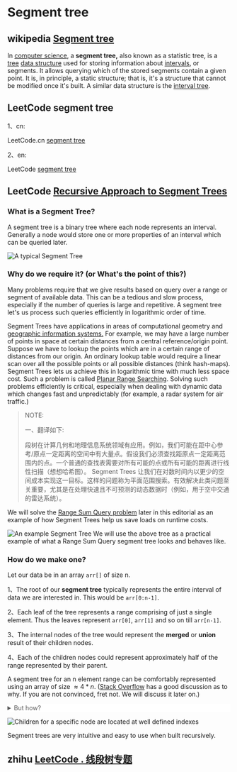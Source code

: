 # Segment tree



## wikipedia [Segment tree](https://en.wikipedia.org/wiki/Segment_tree)

In [computer science](https://en.wikipedia.org/wiki/Computer_science), a **segment tree,** also known as a statistic tree, is a [tree](https://en.wikipedia.org/wiki/Tree_(data_structure)) [data structure](https://en.wikipedia.org/wiki/Data_structure) used for storing information about [intervals](https://en.wikipedia.org/wiki/Interval_(mathematics)), or segments. It allows querying which of the stored segments contain a given point. It is, in principle, a static structure; that is, it's a structure that cannot be modified once it's built. A similar data structure is the [interval tree](https://en.wikipedia.org/wiki/Interval_tree).



## LeetCode segment tree

1、cn:

LeetCode.cn [segment tree](https://leetcode.cn/tag/segment-tree/problemset/)

2、en:

LeetCode [segment tree](https://leetcode.com/tag/segment-tree/)

## LeetCode [Recursive Approach to Segment Trees](https://leetcode.com/articles/a-recursive-approach-to-segment-trees-range-sum-queries-lazy-propagation/)

### What is a Segment Tree?

A segment tree is a binary tree where each node represents an interval. Generally a node would store one or more properties of an interval which can be queried later.

![A typical Segment Tree](https://leetcode.com/articles/Figures/segtree_intro_1.png)

### Why do we require it? (or What's the point of this?)

Many problems require that we give results based on query over a range or segment of available data. This can be a tedious and slow process, especially if the number of queries is large and repetitive. A segment tree let's us process such queries efficiently in logarithmic order of time.



Segment Trees have applications in areas of computational geometry and [geographic information systems.](https://en.wikipedia.org/wiki/Geographic_information_systems) For example, we may have a large number of points in space at certain distances from a central reference/origin point. Suppose we have to lookup the points which are in a certain range of distances from our origin. An ordinary lookup table would require a linear scan over all the possible points or all possible distances (think hash-maps). Segment Trees lets us achieve this in logarithmic time with much less space cost. Such a problem is called [Planar Range Searching](https://en.wikipedia.org/wiki/Range_searching). Solving such problems efficiently is critical, especially when dealing with dynamic data which changes fast and unpredictably (for example, a radar system for air traffic.)

> NOTE: 
>
> 一、翻译如下:
>
> 段树在计算几何和地理信息系统领域有应用。例如，我们可能在距中心参考/原点一定距离的空间中有大量点。假设我们必须查找距原点一定距离范围内的点。一个普通的查找表需要对所有可能的点或所有可能的距离进行线性扫描（想想哈希图）。 Segment Trees 让我们在对数时间内以更少的空间成本实现这一目标。这样的问题称为平面范围搜索。有效解决此类问题至关重要，尤其是在处理快速且不可预测的动态数据时（例如，用于空中交通的雷达系统）。

We will solve the [Range Sum Query problem](https://leetcode.com/articles/a-recursive-approach-to-segment-trees-range-sum-queries-lazy-propagation/#range-sum-queries) later in this editorial as an example of how Segment Trees help us save loads on runtime costs.

![An example Segment Tree](https://leetcode.com/articles/Figures/segtree_example_1.png) We will use the above tree as a practical example of what a Range Sum Query segment tree looks and behaves like.

### How do we make one?

Let our data be in an array `arr[]` of size n.

1、The root of our **segment tree** typically represents the entire interval of data we are interested in. This would be `arr[0:n-1]`.

2、Each leaf of the tree represents a range comprising of just a single element. Thus the leaves represent `arr[0]`, `arr[1]` and so on till `arr[n-1]`.

3、The internal nodes of the tree would represent the **merged** or **union** result of their children nodes.

4、Each of the children nodes could represent approximately half of the range represented by their parent.

A segment tree for an n element range can be comfortably represented using an array of size $\approx 4 \ast n$. ([Stack Overflow](http://stackoverflow.com/q/28470692/2844164) has a good discussion as to why. If you are not convinced, fret not. We will discuss it later on.)

<details style="box-sizing: border-box; display: block; color: rgba(0, 0, 0, 0.65); font-family: -apple-system, &quot;system-ui&quot;, &quot;Segoe UI&quot;, &quot;PingFang SC&quot;, &quot;Hiragino Sans GB&quot;, &quot;Microsoft YaHei&quot;, &quot;Helvetica Neue&quot;, Helvetica, Arial, sans-serif, &quot;Apple Color Emoji&quot;, &quot;Segoe UI Emoji&quot;, &quot;Segoe UI Symbol&quot;; font-size: 14px; font-style: normal; font-variant-ligatures: normal; font-variant-caps: normal; font-weight: 400; letter-spacing: normal; orphans: 2; text-align: start; text-indent: 0px; text-transform: none; white-space: normal; widows: 2; word-spacing: 0px; -webkit-text-stroke-width: 0px; background-color: rgb(255, 255, 255); text-decoration-thickness: initial; text-decoration-style: initial; text-decoration-color: initial;"><summary style="box-sizing: border-box; display: list-item; touch-action: manipulation;">But how?</summary><span class="katex" style="box-sizing: border-box; font: 1.21em / 1.2 KaTeX_Main, &quot;Times New Roman&quot;, serif; text-indent: 0px; text-rendering: auto;"><span class="katex-mathml" style="box-sizing: border-box; position: absolute; clip: rect(1px, 1px, 1px, 1px); padding: 0px; border: 0px; height: 1px; width: 1px; overflow: hidden;"><math><semantics><annotation encoding="application/x-tex"></annotation></semantics></math></span><span class="katex-html" aria-hidden="true" style="box-sizing: border-box;"><span class="base" style="box-sizing: border-box; position: relative; white-space: nowrap; width: min-content; display: inline-block;"><span class="strut" style="box-sizing: border-box; display: inline-block; height: 0.65952em; vertical-align: 0em;"></span><span class="mord mathdefault" style="box-sizing: border-box; font-family: KaTeX_Math; font-style: italic;"></span></span></span></span><span class="katex" style="box-sizing: border-box; font: 1.21em / 1.2 KaTeX_Main, &quot;Times New Roman&quot;, serif; text-indent: 0px; text-rendering: auto;"><span class="katex-mathml" style="box-sizing: border-box; position: absolute; clip: rect(1px, 1px, 1px, 1px); padding: 0px; border: 0px; height: 1px; width: 1px; overflow: hidden;"><math><semantics><annotation encoding="application/x-tex"></annotation></semantics></math></span><span class="katex-html" aria-hidden="true" style="box-sizing: border-box;"><span class="base" style="box-sizing: border-box; position: relative; white-space: nowrap; width: min-content; display: inline-block;"><span class="strut" style="box-sizing: border-box; display: inline-block; height: 1em; vertical-align: -0.25em;"></span><span class="mopen" style="box-sizing: border-box;"></span><span class="mord" style="box-sizing: border-box;"></span><span class="mspace" style="box-sizing: border-box; display: inline-block; margin-right: 0.222222em;"></span><span class="mbin" style="box-sizing: border-box;"></span><span class="mspace" style="box-sizing: border-box; display: inline-block; margin-right: 0.222222em;"></span></span><span class="base" style="box-sizing: border-box; position: relative; white-space: nowrap; width: min-content; display: inline-block;"><span class="strut" style="box-sizing: border-box; display: inline-block; height: 0.74285em; vertical-align: -0.08333em;"></span><span class="mord mathdefault" style="box-sizing: border-box; font-family: KaTeX_Math; font-style: italic;"></span><span class="mspace" style="box-sizing: border-box; display: inline-block; margin-right: 0.222222em;"></span><span class="mbin" style="box-sizing: border-box;"></span><span class="mspace" style="box-sizing: border-box; display: inline-block; margin-right: 0.222222em;"></span></span><span class="base" style="box-sizing: border-box; position: relative; white-space: nowrap; width: min-content; display: inline-block;"><span class="strut" style="box-sizing: border-box; display: inline-block; height: 1em; vertical-align: -0.25em;"></span><span class="mord" style="box-sizing: border-box;"></span><span class="mclose" style="box-sizing: border-box;"></span></span></span></span><span class="katex" style="box-sizing: border-box; font: 1.21em / 1.2 KaTeX_Main, &quot;Times New Roman&quot;, serif; text-indent: 0px; text-rendering: auto;"><span class="katex-mathml" style="box-sizing: border-box; position: absolute; clip: rect(1px, 1px, 1px, 1px); padding: 0px; border: 0px; height: 1px; width: 1px; overflow: hidden;"><math><semantics><annotation encoding="application/x-tex"></annotation></semantics></math></span><span class="katex-html" aria-hidden="true" style="box-sizing: border-box;"><span class="base" style="box-sizing: border-box; position: relative; white-space: nowrap; width: min-content; display: inline-block;"><span class="strut" style="box-sizing: border-box; display: inline-block; height: 1em; vertical-align: -0.25em;"></span><span class="mopen" style="box-sizing: border-box;"></span><span class="mord" style="box-sizing: border-box;"></span><span class="mspace" style="box-sizing: border-box; display: inline-block; margin-right: 0.222222em;"></span><span class="mbin" style="box-sizing: border-box;"></span><span class="mspace" style="box-sizing: border-box; display: inline-block; margin-right: 0.222222em;"></span></span><span class="base" style="box-sizing: border-box; position: relative; white-space: nowrap; width: min-content; display: inline-block;"><span class="strut" style="box-sizing: border-box; display: inline-block; height: 0.74285em; vertical-align: -0.08333em;"></span><span class="mord mathdefault" style="box-sizing: border-box; font-family: KaTeX_Math; font-style: italic;"></span><span class="mspace" style="box-sizing: border-box; display: inline-block; margin-right: 0.222222em;"></span><span class="mbin" style="box-sizing: border-box;"></span><span class="mspace" style="box-sizing: border-box; display: inline-block; margin-right: 0.222222em;"></span></span><span class="base" style="box-sizing: border-box; position: relative; white-space: nowrap; width: min-content; display: inline-block;"><span class="strut" style="box-sizing: border-box; display: inline-block; height: 1em; vertical-align: -0.25em;"></span><span class="mord" style="box-sizing: border-box;"></span><span class="mclose" style="box-sizing: border-box;"></span></span></span></span></details>

![Children for a specific node are located at well defined indexes](https://leetcode.com/articles/Figures/segtree_intro_2.png)

Segment trees are very intuitive and easy to use when built recursively.



## zhihu [LeetCode . 线段树专题](https://zhuanlan.zhihu.com/p/85846796)